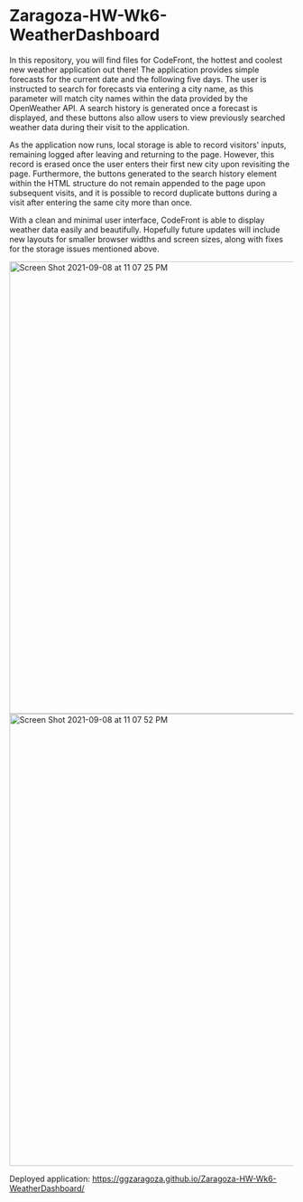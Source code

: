 # Zaragoza-HW-Wk6-WeatherDashboard

In this repository, you will find files for CodeFront, the hottest and coolest new weather application out there! The application provides simple forecasts for the current date and the following five days. The user is instructed to search for forecasts via entering a city name, as this parameter will match city names within the data provided by the OpenWeather API. A search history is generated once a forecast is displayed, and these buttons also allow users to view previously searched weather data during their visit to the application.

As the application now runs, local storage is able to record visitors' inputs, remaining logged after leaving and returning to the page. However, this record is erased once the user enters their first new city upon revisiting the page. Furthermore, the buttons generated to the search history element within the HTML structure do not remain appended to the page upon subsequent visits, and it is possible to record duplicate buttons during a visit after entering the same city more than once.

With a clean and minimal user interface, CodeFront is able to display weather data easily and beautifully. Hopefully future updates will include new layouts for smaller browser widths and screen sizes, along with fixes for the storage issues mentioned above.

<img width="800" alt="Screen Shot 2021-09-08 at 11 07 25 PM" src="https://user-images.githubusercontent.com/86588318/132621006-b25f618b-3f9e-4724-90c3-88ba3d78bdb4.png">

<img width="800" alt="Screen Shot 2021-09-08 at 11 07 52 PM" src="https://user-images.githubusercontent.com/86588318/132621028-b7d4ab35-aaf5-4f72-8ca8-c711536c721d.png">

Deployed application: <a href="https://ggzaragoza.github.io/Zaragoza-HW-Wk6-WeatherDashboard/">https://ggzaragoza.github.io/Zaragoza-HW-Wk6-WeatherDashboard/</a>
